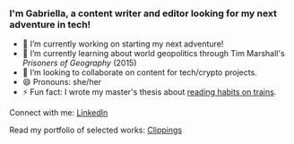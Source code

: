 ### I'm Gabriella, a content writer and editor looking for my next adventure in tech!

- 🔭 I’m currently working on starting my next adventure!
- 🌱 I’m currently learning about world geopolitics through Tim Marshall's _Prisoners of Geography_ (2015)
- 👯 I’m looking to collaborate on content for tech/crypto projects.
- 😄 Pronouns: she/her
- ⚡ Fun fact: I wrote my master's thesis about [reading habits on trains](https://www.academia.edu/40474046/Reading_on_the_Railway_The_Mass_Reading_Public_and_Train_Travel_in_Late_Victorian_England).

Connect with me: [LinkedIn](https://www.linkedin.com/in/gfwong/)

Read my portfolio of selected works: [Clippings](https://www.clippings.me/users/gabriellawong)

<!--
**gabriella-fw/gabriella-fw** is a ✨ _special_ ✨ repository because its `README.md` (this file) appears on your GitHub profile.

Here are some ideas to get you started:

- 🔭 I’m currently working on ...
- 🌱 I’m currently learning ...
- 👯 I’m looking to collaborate on ...
- 🤔 I’m looking for help with ...
- 💬 Ask me about ...
- 📫 How to reach me: ...
- 😄 Pronouns: ...
- ⚡ Fun fact: ...
-->
